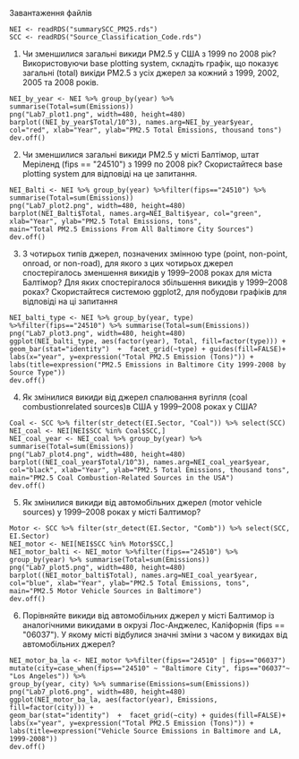 Завантаження файлів
```
NEI <- readRDS("summarySCC_PM25.rds")
SCC <- readRDS("Source_Classification_Code.rds")
```

1. Чи зменшилися загальні викиди PM2.5 у США з 1999 по 2008 рік?
Використовуючи base plotting system, складіть графік, що показує загальні
(total) викіди PM2.5 з усіх джерел за кожний з 1999, 2002, 2005 та 2008
років.
```
NEI_by_year <- NEI %>% group_by(year) %>% summarise(Total=sum(Emissions))
png("Lab7_plot1.png", width=480, height=480)
barplot((NEI_by_year$Total/10^3), names.arg=NEI_by_year$year, col="red", xlab="Year", ylab="PM2.5 Total Emissions, thousand tons")
dev.off()

```
2. Чи зменшилися загальні викиди PM2.5 у місті Балтімор, штат Меріленд
(fips == "24510") з 1999 по 2008 рік? Скористайтеся base plotting system для
відповіді на це запитання.
```
NEI_Balti <- NEI %>% group_by(year) %>%filter(fips=="24510") %>% summarise(Total=sum(Emissions))
png("Lab7_plot2.png", width=480, height=480)
barplot(NEI_Balti$Total, names.arg=NEI_Balti$year, col="green", xlab="Year", ylab="PM2.5 Total Emissions, tons", 
main="Total PM2.5 Emissions From All Baltimore City Sources")
dev.off()
```
3. З чотирьох типів джерел, позначених змінною type (point, non-point, onroad, or non-road), для якого з цих чотирьох джерел спостерігалось
зменшення викидів у 1999–2008 роках для міста Балтімор? Для яких
спостерігалося збільшення викидів у 1999–2008 роках? Скористайтеся
системою ggplot2, для побудови графіків для відповіді на ці запитання
```
NEI_balti_type <- NEI %>% group_by(year, type) %>%filter(fips=="24510") %>% summarise(Total=sum(Emissions))
png("Lab7_plot3.png", width=480, height=480)
ggplot(NEI_balti_type, aes(factor(year), Total, fill=factor(type))) + 
geom_bar(stat="identity")  +  facet_grid(~type) + guides(fill=FALSE)+ 
labs(x="year", y=expression("Total PM2.5 Emission (Tons)")) + 
labs(title=expression("PM2.5 Emissions in Baltimore City 1999-2008 by Source Type"))
dev.off()
```
4. Як змінилися викиди від джерел спалювання вугілля (coal combustionrelated sources)в США у 1999–2008 роках у США?
```
Coal <- SCC %>% filter(str_detect(EI.Sector, "Coal")) %>% select(SCC)
NEI_coal <- NEI[NEI$SCC %in% Coal$SCC,]
NEI_coal_year <- NEI_coal %>% group_by(year) %>% summarise(Total=sum(Emissions))
png("Lab7_plot4.png", width=480, height=480)
barplot((NEI_coal_year$Total/10^3), names.arg=NEI_coal_year$year, col="black", xlab="Year", ylab="PM2.5 Total Emissions, thousand tons",
main="PM2.5 Coal Combustion-Related Sources in the USA")
dev.off()
```
5. Як змінилися викиди від автомобільних джерел (motor vehicle sources) у
1999–2008 роках у місті Балтимор?
```
Motor <- SCC %>% filter(str_detect(EI.Sector, "Comb")) %>% select(SCC, EI.Sector)
NEI_motor <- NEI[NEI$SCC %in% Motor$SCC,]
NEI_motor_balti <- NEI_motor %>%filter(fips=="24510") %>% group_by(year) %>% summarise(Total=sum(Emissions))
png("Lab7_plot5.png", width=480, height=480)
barplot((NEI_motor_balti$Total), names.arg=NEI_coal_year$year, col="blue", xlab="Year", ylab="PM2.5 Total Emissions, tons", 
main="PM2.5 Motor Vehicle Sources in Baltimore")
dev.off()
```
6. Порівняйте викиди від автомобільних джерел у місті Балтимор із
аналогічними викидами в окрузі Лос-Анджелес, Каліфорнія (fips ==
"06037"). У якому місті відбулися значні зміни з часом у викидах від
автомобільних джерел?
```
NEI_motor_ba_la <- NEI_motor %>%filter(fips=="24510" | fips=="06037")
mutate(city=case_when(fips=="24510" ~ "Baltimore City", fips=="06037"~ "Los Angeles")) %>% 
group_by(year, city) %>% summarise(Emissions=sum(Emissions))
png("Lab7_plot6.png", width=480, height=480)
ggplot(NEI_motor_ba_la, aes(factor(year), Emissions, fill=factor(city))) +
geom_bar(stat="identity")  +  facet_grid(~city) + guides(fill=FALSE)+ 
labs(x="year", y=expression("Total PM2.5 Emission (Tons)")) + 
labs(title=expression("Vehicle Source Emissions in Baltimore and LA, 1999-2008"))
dev.off()
```
